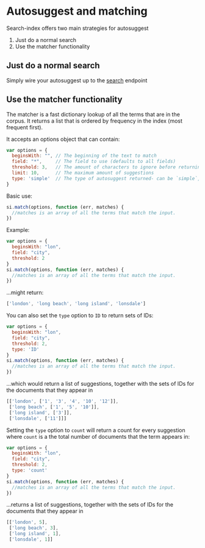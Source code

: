 # Autosuggest and matching

Search-index offers two main strategies for autosuggest

1. Just do a normal search
2. Use the matcher functionality

## Just do a normal search

Simply wire your autosuggest up to the [search](search.md) endpoint

## Use the matcher functionality

The matcher is a fast dictionary lookup of all the terms that are in
the corpus. It returns a list that is ordered by frequency in the
index (most frequent first).

It accepts an options object that can contain:

```javascript
var options = {
  beginsWith: "", // The beginning of the text to match
  field: "*",     // The field to use (defaults to all fields)
  threshold: 3,   // The amount of characters to ignore before returning matches (default: 3)
  limit: 10,      // The maximum amount of suggestions
  type: 'simple'  // The type of autosuggest returned- can be `simple`, `ID` or `count`
}
```

Basic use:

```javascript
si.match(options, function (err, matches) {
  //matches is an array of all the terms that match the input.
})
```


Example:

```javascript
var options = {
  beginsWith: "lon",
  field: "city",
  threshold: 2
}
si.match(options, function (err, matches) {
  //matches is an array of all the terms that match the input.
})
```

...might return:

```javascript
['london', 'long beach', 'long island', 'lonsdale']
```

You can also set the `type` option to `ID` to return sets of IDs:

```javascript
var options = {
  beginsWith: "lon",
  field: "city",
  threshold: 2,
  type: 'ID'
}
si.match(options, function (err, matches) {
  //matches is an array of all the terms that match the input.
})
```

...which would return a list of suggestions, together with the sets of IDs for
the documents that they appear in

```javascript
[['london', ['1', '3', '4', '10', '12']],
 ['long beach', ['1', '5', '10']],
 ['long island', ['3']],
 ['lonsdale', ['11']]]
```

Setting the `type` option to `count` will return a count for every
suggestion where `count` is a the total number of documents that the
term appears in:

```javascript
var options = {
  beginsWith: "lon",
  field: "city",
  threshold: 2,
  type: 'count'
}
si.match(options, function (err, matches) {
  //matches is an array of all the terms that match the input.
})
```

...returns a list of suggestions, together with the sets of IDs for
the documents that they appear in

```javascript
[['london', 5],
 ['long beach', 3],
 ['long island', 1],
 ['lonsdale', 1]]
```

